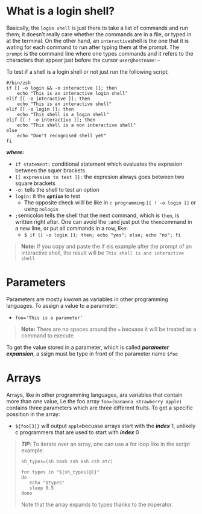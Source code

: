 # What is a login shell?  
Basically, the `login shell` is just there to take a list of commands and run them; it doesn’t really care whether the commands are in a file, or typed in at the terminal.  On the other hand, an `interactive`shell is the one that it is wating for  each command to run after typing them at the prompt. The `prompt` is the command line where one types commands and it refers to the characters that appear just before the cursor `user@hostname:~`  
  
To test if a shell is a login shell or not just run the following script:  
```terminal
#/bin/zsh
if [[ -o login && -o interactive ]]; then
	echo "This is an interactive login shell"
elif [[ -o interactive ]]; then
	echo "This is an interactive shell"
elif [[ -o login ]]; then
    echo "This shell is a login shell"
elif [[ ! -o interactive ]]; then
    echo "This shell is a non interactive shell"
else
    echo "Don't recognised shell yet"
fi
```
***where:***
- `if statement:` conditional statement which evaluates the expresion between the squer brackets
- `[[ expression to test ]]:` the expresion always goes between two square brackets 
- `-o:` tells the shell to test an option
- `login:` it the ***`option`*** to test
	- The opposite check willl be like in `c programming` `[[ ! -o login ]]` or using `nologin`
- `;`semicolon tells the shell that the next command, which is `then`, is written right after. One can avoid the `;`and just put the `then`command in a new line, or put all commands in a row, like:  
	- `$ if [[ -o login ]]; then; echo "yes"; else; echo "no"; fi`  
>**Note:**
>If you copy and paste the if els example after the prompt of an interactive shell, the result will be `This shell is and interactive shell`  
# Parameters  
Parameters are mostly kwown as variables in other programming languages. To assign a value to a parameter:  
- `foo='This is a parameter'`  
>**Note:**
>There are no spaces around the `=` becuase it will be treated as a command to execute  
  
To get the value stored in a parameter, which is called ***parameter expansion***, a `$`sign must be type in front of the parameter name `$foo`  
# Arrays  
Arrays, like in other programming languages, ara variables that contain more than one value, i.e the foo array `foo=(bananna strawberry apple)` contains three parameters which are three different fruits.
To get a specific possition in the array:
- `${foo[3]}` will output `apple`becuase arrays start with the ***index*** 1, unlikely c programmers that are used to start with ***index*** 0
>***TIP:***
>To iterate over an array, one can use a for loop like in the script example:
>```terminal  
>sh_types=(sh bash zsh ksh csh etc)
>
>for types in "${sh_types[@]}"
>do
>    echo "$types"
>    sleep 0.5
>done  
>```
>Note that the array expands to types thanks to the `@`operator.  
